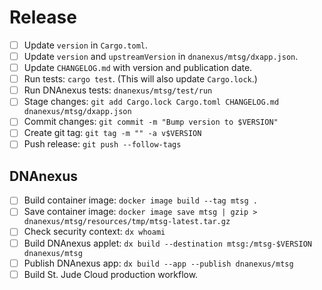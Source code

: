# Release

  * [ ] Update `version` in `Cargo.toml`.
  * [ ] Update `version` and `upstreamVersion` in `dnanexus/mtsg/dxapp.json`.
  * [ ] Update `CHANGELOG.md` with version and publication date.
  * [ ] Run tests: `cargo test`. (This will also update `Cargo.lock`.)
  * [ ] Run DNAnexus tests: `dnanexus/mtsg/test/run`
  * [ ] Stage changes: `git add Cargo.lock Cargo.toml CHANGELOG.md dnanexus/mtsg/dxapp.json`
  * [ ] Commit changes: `git commit -m "Bump version to $VERSION"`
  * [ ] Create git tag: `git tag -m "" -a v$VERSION`
  * [ ] Push release: `git push --follow-tags`

## DNAnexus

  * [ ] Build container image: `docker image build --tag mtsg .`
  * [ ] Save container image: `docker image save mtsg | gzip > dnanexus/mtsg/resources/tmp/mtsg-latest.tar.gz`
  * [ ] Check security context: `dx whoami`
  * [ ] Build DNAnexus applet: `dx build --destination mtsg:/mtsg-$VERSION dnanexus/mtsg`
  * [ ] Publish DNAnexus app: `dx build --app --publish dnanexus/mtsg`
  * [ ] Build St. Jude Cloud production workflow.
